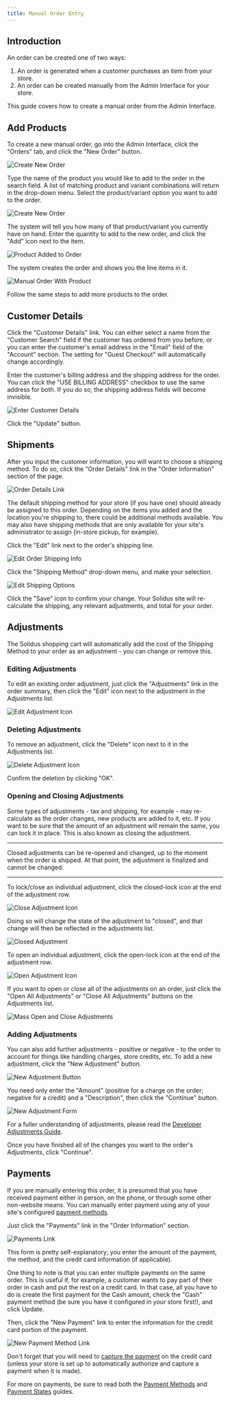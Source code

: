 ```yaml
---
title: Manual Order Entry
---
```


## Introduction

An order can be created one of two ways:

1. An order is generated when a customer purchases an item from your store.
2. An order can be created manually from the Admin Interface for your store.

This guide covers how to create a manual order from the Admin Interface.

## Add Products

To create a new manual order, go into the Admin Interface, click the "Orders" tab, and click the "New Order" button.

![Create New Order](/images/user/orders/create_new_order.jpg)

Type the name of the product you would like to add to the order in the search field. A list of matching product and variant combinations will return in the drop-down menu. Select the product/variant option you want to add to the order.

![Create New Order](/images/user/orders/order_product_search.jpg)

The system will tell you how many of that product/variant you currently have on hand. Enter the quantity to add to the new order, and click the "Add" icon next to the item.

![Product Added to Order](/images/user/orders/order_product_added.jpg)

The system creates the order and shows you the line items in it.

![Manual Order With Product](/images/user/orders/manual_order_with_product.jpg)

Follow the same steps to add more products to the order.

## Customer Details

Click the "Customer Details" link. You can either select a name from the "Customer Search" field if the customer has ordered from you before, or you can enter the customer's email address in the "Email" field of the "Account" section. The setting for "Guest Checkout" will automatically change accordingly.

Enter the customer's billing address and the shipping address for the order. You can click the "USE BILLING ADDRESS" checkbox to use the same address for both. If you do so, the shipping address fields will become invisible.

![Enter Customer Details](/images/user/orders/order_customer_details.jpg)

Click the "Update" button.

## Shipments

After you input the customer information, you will want to choose a shipping method. To do so, click the "Order Details" link in the "Order Information" section of the page.

![Order Details Link](/images/user/orders/order_details_link.jpg)

The default shipping method for your store (if you have one) should already be assigned to this order. Depending on the items you added and the location you're shipping to, there could be additional methods available. You may also have shipping methods that are only available for your site's administrator to assign (in-store pickup, for example).

Click the "Edit" link next to the order's shipping line.

![Edit Order Shipping Info](/images/user/orders/edit_shipping_on_order_link.jpg)

Click the "Shipping Method" drop-down menu, and make your selection.

![Edit Shipping Options](/images/user/orders/edit_shipping_options.jpg)

Click the "Save" icon to confirm your change. Your Solidus site will re-calculate the shipping, any relevant adjustments, and total for your order.

## Adjustments

The Solidus shopping cart will automatically add the cost of the Shipping Method to your order as an adjustment - you can change or remove this.

### Editing Adjustments

To edit an existing order adjustment, just click the "Adjustments" link in the order summary, then click the "Edit" icon next to the adjustment in the Adjustments list.

![Edit Adjustment Icon](/images/user/orders/edit_adjustment_icon.jpg)

### Deleting Adjustments

To remove an adjustment, click the "Delete" icon next to it in the Adjustments list.

![Delete Adjustment Icon](/images/user/orders/delete_adjustment_icon.jpg)

Confirm the deletion by clicking "OK".

### Opening and Closing Adjustments

Some types of adjustments - tax and shipping, for example - may re-calculate as the order changes, new products are added to it, etc. If you want to be sure that the amount of an adjustment will remain the same, you can lock it in place. This is also known as closing the adjustment.

***
Closed adjustments can be re-opened and changed, up to the moment when the order is shipped. At that point, the adjustment is finalized and cannot be changed.
***

To lock/close an individual adjustment, click the closed-lock icon at the end of the adjustment row.

![Close Adjustment Icon](/images/user/orders/close_adjustment_icon.jpg)

Doing so will change the state of the adjustment to "closed", and that change will then be reflected in the adjustments list.

![Closed Adjustment](/images/user/orders/closed_adjustment.jpg)

To open an individual adjustment, click the open-lock icon at the end of the adjustment row.

![Open Adjustment Icon](/images/user/orders/open_adjustment_icon.jpg)

If you want to open or close all of the adjustments on an order, just click the "Open All Adjustments" or "Close All Adjustments" buttons on the Adjustments list.

![Mass Open and Close Adjustments](/images/user/orders/mass_open_close_adjustments.jpg)

### Adding Adjustments

You can also add further adjustments - positive or negative - to the order to account for things like handling charges, store credits, etc. To add a new adjustment, click the "New Adjustment" button.

![New Adjustment Button](/images/user/orders/new_adjustment_button.jpg)

You need only enter the "Amount" (positive for a charge on the order; negative for a credit) and a "Description", then click the "Continue" button.

![New Adjustment Form](/images/user/orders/new_adjustment_form.jpg)

For a fuller understanding of adjustments, please read the [Developer Adjustments Guide](/developer/adjustments).

Once you have finished all of the changes you want to the order's Adjustments, click "Continue".

## Payments

If you are manually entering this order, it is presumed that you have received payment either in person, on the phone, or through some other non-website means. You can manually enter payment using any of your site's configured [payment methods](payment_methods).

Just click the "Payments" link in the "Order Information" section.

![Payments Link](/images/user/orders/payments_link.jpg)

This form is pretty self-explanatory; you enter the amount of the payment, the method, and the credit card information (if applicable).

One thing to note is that you can enter multiple payments on the same order. This is useful if, for example, a customer wants to pay part of their order in cash and put the rest on a credit card. In that case, all you have to do is create the first payment for the Cash amount, check the "Cash" payment method (be sure you have it configured in your store first!), and click Update.

Then, click the "New Payment" link to enter the information for the credit card portion of the payment.

![New Payment Method Link](/images/user/orders/new_payment_method_link.jpg)

Don't forget that you will need to [capture the payment](payment_states#authorize-vs-capture) on the credit card (unless your store is set up to automatically authorize and capture a payment when it is made).

For more on payments, be sure to read both the [Payment Methods](payment_methods) and [Payment States](payment_states) guides.